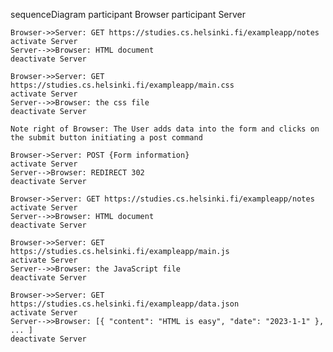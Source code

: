 sequenceDiagram
    participant Browser
    participant Server
    
    Browser->>Server: GET https://studies.cs.helsinki.fi/exampleapp/notes
    activate Server
    Server-->>Browser: HTML document
    deactivate Server
    
    Browser->>Server: GET https://studies.cs.helsinki.fi/exampleapp/main.css
    activate Server
    Server-->>Browser: the css file
    deactivate Server

    Note right of Browser: The User adds data into the form and clicks on the submit button initiating a post command

    Browser->Server: POST {Form information}
    activate Server
    Server-->Browser: REDIRECT 302
    deactivate Server 
    
    Browser->Server: GET https://studies.cs.helsinki.fi/exampleapp/notes
    activate Server
    Server-->>Browser: HTML document
    deactivate Server

    Browser->>Server: GET https://studies.cs.helsinki.fi/exampleapp/main.js
    activate Server
    Server-->>Browser: the JavaScript file
    deactivate Server
    
    Browser->>Server: GET https://studies.cs.helsinki.fi/exampleapp/data.json
    activate Server
    Server-->>Browser: [{ "content": "HTML is easy", "date": "2023-1-1" }, ... ]
    deactivate Server
